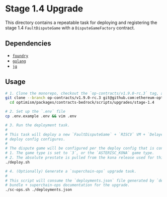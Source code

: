 # Stage 1.4 Upgrade

This directory contains a repeatable task for deploying and registering the stage 1.4 `FaultDisputeGame` with a
`DisputeGameFactory` contract.

## Dependencies

- [`foundry`](https://getfoundry.sh/)
- [`golang`](https://go.dev/doc/install)
- [`jq`](https://jqlang.github.io/jq/download/)

## Usage

```sh
# 1. Clone the monorepo, checkout the `op-contracts/v1.9.0-rc.3` tag, and navigate to this directory.
git clone --branch op-contracts/v1.9.0-rc.3 git@github.com:ethereum-optimism/optimism.git && \
  cd optimism/packages/contracts-bedrock/scripts/upgrades/stage-1.4

# 2. Set up the `.env` file
cp .env.example .env && vim .env

# 3. Run the deployment task.
#
# This task will deploy a new `FaultDisputeGame` + `RISCV` VM + `DelayedWETH` proxy for the L2 chain that the
# deploy config configures.
#
# The dispute game will be configured per the deploy config that is configured in `.env`, with some exceptions:
# 1. The game type is set to `3`, or the `ASTERISC_KONA` game type.
# 2. The absolute prestate is pulled from the kona release used for this release.
./deploy.sh

# 4. (Optionally) Generate a `superchain-ops` upgrade task.
#
# This script will consume the `deployments.json` file generated by `deploy.sh` and create an upgrade
# bundle + superchain-ops documentation for the upgrade.
./sc-ops.sh ./deployments.json
```
